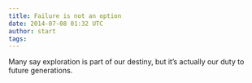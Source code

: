 ```yaml
---
title: Failure is not an option
date: 2014-07-08 01:32 UTC
author: start
tags:
---
```


Many say exploration is part of our destiny, but it’s actually our duty to future generations.